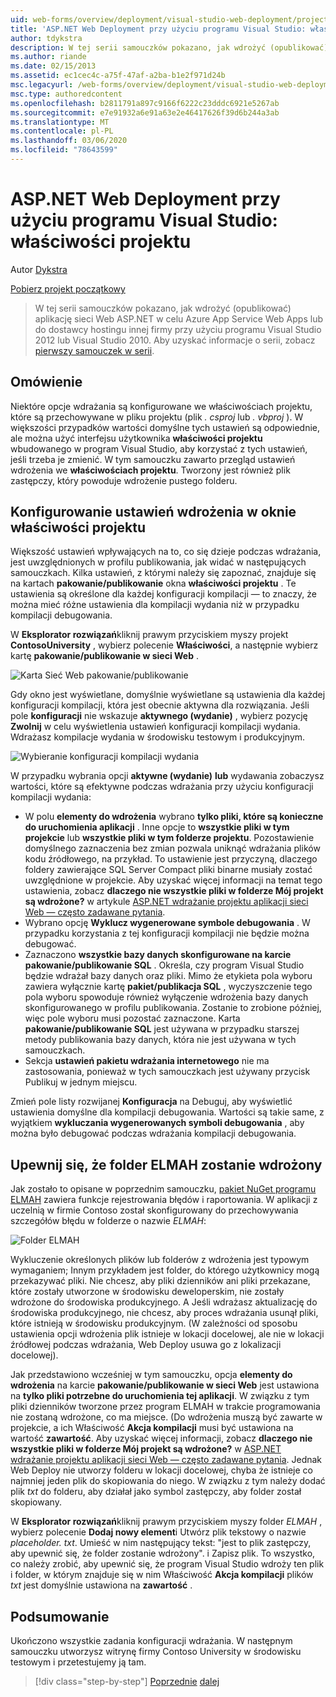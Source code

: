 ```yaml
---
uid: web-forms/overview/deployment/visual-studio-web-deployment/project-properties
title: 'ASP.NET Web Deployment przy użyciu programu Visual Studio: właściwości projektu | Microsoft Docs'
author: tdykstra
description: W tej serii samouczków pokazano, jak wdrożyć (opublikować) aplikację sieci Web ASP.NET w celu Azure App Service Web Apps lub do dostawcy hostingu innej firmy przez usin...
ms.author: riande
ms.date: 02/15/2013
ms.assetid: ec1cec4c-a75f-47af-a2ba-b1e2f971d24b
msc.legacyurl: /web-forms/overview/deployment/visual-studio-web-deployment/project-properties
msc.type: authoredcontent
ms.openlocfilehash: b2811791a897c9166f6222c23dddc6921e5267ab
ms.sourcegitcommit: e7e91932a6e91a63e2e46417626f39d6b244a3ab
ms.translationtype: MT
ms.contentlocale: pl-PL
ms.lasthandoff: 03/06/2020
ms.locfileid: "78643599"
---
```

# <a name="aspnet-web-deployment-using-visual-studio-project-properties"></a>ASP.NET Web Deployment przy użyciu programu Visual Studio: właściwości projektu

Autor [Dykstra](https://github.com/tdykstra)

[Pobierz projekt początkowy](https://go.microsoft.com/fwlink/p/?LinkId=282627)

> W tej serii samouczków pokazano, jak wdrożyć (opublikować) aplikację sieci Web ASP.NET w celu Azure App Service Web Apps lub do dostawcy hostingu innej firmy przy użyciu programu Visual Studio 2012 lub Visual Studio 2010. Aby uzyskać informacje o serii, zobacz [pierwszy samouczek w serii](introduction.md).

## <a name="overview"></a>Omówienie

Niektóre opcje wdrażania są konfigurowane we właściwościach projektu, które są przechowywane w pliku projektu (plik *. csproj* lub *. vbproj* ). W większości przypadków wartości domyślne tych ustawień są odpowiednie, ale można użyć interfejsu użytkownika **właściwości projektu** wbudowanego w program Visual Studio, aby korzystać z tych ustawień, jeśli trzeba je zmienić. W tym samouczku zawarto przegląd ustawień wdrożenia we **właściwościach projektu**. Tworzony jest również plik zastępczy, który powoduje wdrożenie pustego folderu.

## <a name="configure-deployment-settings-in-the-project-properties-window"></a>Konfigurowanie ustawień wdrożenia w oknie właściwości projektu

Większość ustawień wpływających na to, co się dzieje podczas wdrażania, jest uwzględnionych w profilu publikowania, jak widać w następujących samouczkach. Kilka ustawień, z którymi należy się zapoznać, znajduje się na kartach **pakowanie/publikowanie** okna **właściwości projektu** . Te ustawienia są określone dla każdej konfiguracji kompilacji — to znaczy, że można mieć różne ustawienia dla kompilacji wydania niż w przypadku kompilacji debugowania.

W **Eksplorator rozwiązań**kliknij prawym przyciskiem myszy projekt **ContosoUniversity** , wybierz polecenie **Właściwości**, a następnie wybierz kartę **pakowanie/publikowanie w sieci Web** .

![Karta Sieć Web pakowanie/publikowanie](project-properties/_static/image1.png)

Gdy okno jest wyświetlane, domyślnie wyświetlane są ustawienia dla każdej konfiguracji kompilacji, która jest obecnie aktywna dla rozwiązania. Jeśli pole **konfiguracji** nie wskazuje **aktywnego (wydanie)** , wybierz pozycję **Zwolnij** w celu wyświetlenia ustawień konfiguracji kompilacji wydania. Wdrażasz kompilacje wydania w środowisku testowym i produkcyjnym.

![Wybieranie konfiguracji kompilacji wydania](project-properties/_static/image2.png)

W przypadku wybrania opcji **aktywne (wydanie)** **lub** wydawania zobaczysz wartości, które są efektywne podczas wdrażania przy użyciu konfiguracji kompilacji wydania:

- W polu **elementy do wdrożenia** wybrano **tylko pliki, które są konieczne do uruchomienia aplikacji** . Inne opcje to **wszystkie pliki w tym projekcie** lub **wszystkie pliki w tym folderze projektu**. Pozostawienie domyślnego zaznaczenia bez zmian pozwala uniknąć wdrażania plików kodu źródłowego, na przykład. To ustawienie jest przyczyną, dlaczego foldery zawierające SQL Server Compact pliki binarne musiały zostać uwzględnione w projekcie. Aby uzyskać więcej informacji na temat tego ustawienia, zobacz **dlaczego nie wszystkie pliki w folderze Mój projekt są wdrożone?** w artykule [ASP.NET wdrażanie projektu aplikacji sieci Web — często zadawane pytania](https://msdn.microsoft.com/library/ee942158.aspx).
- Wybrano opcję **Wyklucz wygenerowane symbole debugowania** . W przypadku korzystania z tej konfiguracji kompilacji nie będzie można debugować.
- Zaznaczono **wszystkie bazy danych skonfigurowane na karcie pakowanie/publikowanie SQL** . Określa, czy program Visual Studio będzie wdrażał bazy danych oraz pliki. Mimo że etykieta pola wyboru zawiera wyłącznie kartę **pakiet/publikacja SQL** , wyczyszczenie tego pola wyboru spowoduje również wyłączenie wdrożenia bazy danych skonfigurowanego w profilu publikowania. Zostanie to zrobione później, więc pole wyboru musi pozostać zaznaczone. Karta **pakowanie/publikowanie SQL** jest używana w przypadku starszej metody publikowania bazy danych, która nie jest używana w tych samouczkach.
- Sekcja **ustawień pakietu wdrażania internetowego** nie ma zastosowania, ponieważ w tych samouczkach jest używany przycisk Publikuj w jednym miejscu.

Zmień pole listy rozwijanej **Konfiguracja** na Debuguj, aby wyświetlić ustawienia domyślne dla kompilacji debugowania. Wartości są takie same, z wyjątkiem **wykluczania wygenerowanych symboli debugowania** , aby można było debugować podczas wdrażania kompilacji debugowania.

## <a name="make-sure-that-the-elmah-folder-gets-deployed"></a>Upewnij się, że folder ELMAH zostanie wdrożony

Jak zostało to opisane w poprzednim samouczku, [pakiet NuGet programu ELMAH](http://www.hanselman.com/blog/NuGetPackageOfTheWeek7ELMAHErrorLoggingModulesAndHandlersWithSQLServerCompact.aspx) zawiera funkcje rejestrowania błędów i raportowania. W aplikacji z uczelnią w firmie Contoso został skonfigurowany do przechowywania szczegółów błędu w folderze o nazwie *ELMAH*:

![Folder ELMAH](project-properties/_static/image3.png)

Wykluczenie określonych plików lub folderów z wdrożenia jest typowym wymaganiem; Innym przykładem jest folder, do którego użytkownicy mogą przekazywać pliki. Nie chcesz, aby pliki dzienników ani pliki przekazane, które zostały utworzone w środowisku deweloperskim, nie zostały wdrożone do środowiska produkcyjnego. A Jeśli wdrażasz aktualizację do środowiska produkcyjnego, nie chcesz, aby proces wdrażania usunął pliki, które istnieją w środowisku produkcyjnym. (W zależności od sposobu ustawienia opcji wdrożenia plik istnieje w lokacji docelowej, ale nie w lokacji źródłowej podczas wdrażania, Web Deploy usuwa go z lokalizacji docelowej).

Jak przedstawiono wcześniej w tym samouczku, opcja **elementy do wdrożenia** na karcie **pakowanie/publikowanie w sieci Web** jest ustawiona na **tylko pliki potrzebne do uruchomienia tej aplikacji**. W związku z tym pliki dzienników tworzone przez program ELMAH w trakcie programowania nie zostaną wdrożone, co ma miejsce. (Do wdrożenia muszą być zawarte w projekcie, a ich Właściwość **Akcja kompilacji** musi być ustawiona na wartość **zawartość**. Aby uzyskać więcej informacji, zobacz **dlaczego nie wszystkie pliki w folderze Mój projekt są wdrożone?** w [ASP.NET wdrażanie projektu aplikacji sieci Web — często zadawane pytania](https://msdn.microsoft.com/library/ee942158.aspx). Jednak Web Deploy nie utworzy folderu w lokacji docelowej, chyba że istnieje co najmniej jeden plik do skopiowania do niego. W związku z tym należy dodać plik *txt* do folderu, aby działał jako symbol zastępczy, aby folder został skopiowany.

W **Eksplorator rozwiązań**kliknij prawym przyciskiem myszy folder *ELMAH* , wybierz polecenie **Dodaj nowy element**i Utwórz plik tekstowy o nazwie *placeholder. txt*. Umieść w nim następujący tekst: "jest to plik zastępczy, aby upewnić się, że folder zostanie wdrożony". i Zapisz plik. To wszystko, co należy zrobić, aby upewnić się, że program Visual Studio wdroży ten plik i folder, w którym znajduje się w nim Właściwość **Akcja kompilacji** plików *txt* jest domyślnie ustawiona na **zawartość** .

## <a name="summary"></a>Podsumowanie

Ukończono wszystkie zadania konfiguracji wdrażania. W następnym samouczku utworzysz witrynę firmy Contoso University w środowisku testowym i przetestujemy ją tam.

> [!div class="step-by-step"]
> [Poprzednie](web-config-transformations.md)
> [dalej](deploying-to-iis.md)
